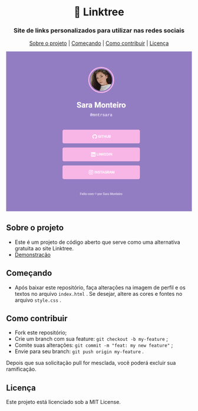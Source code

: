 <h1 align="center"> 🌲 Linktree </h1>
<h3  align="center" >Site de links personalizados para utilizar nas redes sociais</h3>

<p align="center">
  <a href="#-about-the-project">Sobre o projeto</a>     |    
  <a href="#-getting-started">Começando</a>     |    
  <a href="#-how-to-contribute">Como contribuir</a>     |    
  <a href="#-license">Licença</a>
</p>

![screenshot](./assets/img/exemplo.png?raw=true "screenshot")

## Sobre o projeto 

- Este é um projeto de código aberto que serve como uma alternativa gratuita ao site Linktree.
- [ Demonstração ](https://mntrsara.github.io/my-linktree/)

## Começando 

- Após baixar este repositório, faça alterações na imagem de perfil e os textos no arquivo `index.html` . Se desejar, altere as cores e fontes no arquivo `style.css` .

## Como contribuir

- Fork este repositório;
- Crie um branch com sua feature: `git checkout -b my-feature` ;
- Comite suas alterações: `git commit -m "feat: my new feature"` ;
- Envie para seu branch: `git push origin my-feature` .

Depois que sua solicitação pull for mesclada, você poderá excluir sua ramificação.

## Licença
Este projeto está licenciado sob a MIT License.

